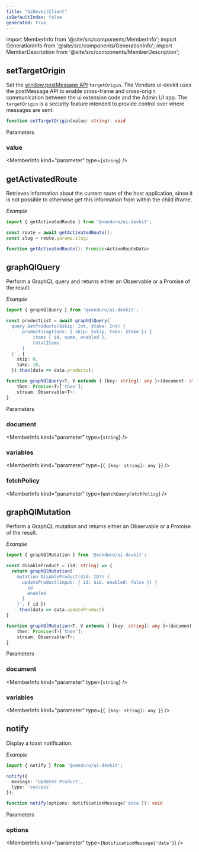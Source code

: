 ```yaml
---
title: "UiDevkitClient"
isDefaultIndex: false
generated: true
---
```

<!-- This file was generated from the Vendure source. Do not modify. Instead, re-run the "docs:build" script -->
import MemberInfo from '@site/src/components/MemberInfo';
import GenerationInfo from '@site/src/components/GenerationInfo';
import MemberDescription from '@site/src/components/MemberDescription';


## setTargetOrigin

<GenerationInfo sourceFile="packages/ui-devkit/src/client/devkit-client-api.ts" sourceLine="24" packageName="@vendure/ui-devkit" />

Set the [window.postMessage API](https://developer.mozilla.org/en-US/docs/Web/API/Window/postMessage)
`targetOrigin`. The Vendure ui-devkit uses the postMessage API to
enable cross-frame and cross-origin communication between the ui extension code and the Admin UI
app. The `targetOrigin` is a security feature intended to provide control over where messages are sent.

```ts title="Signature"
function setTargetOrigin(value: string): void
```
Parameters

### value

<MemberInfo kind="parameter" type={`string`} />



## getActivatedRoute

<GenerationInfo sourceFile="packages/ui-devkit/src/client/devkit-client-api.ts" sourceLine="43" packageName="@vendure/ui-devkit" />

Retrieves information about the current route of the host application, since it is not possible
to otherwise get this information from within the child iframe.

*Example*

```ts
import { getActivatedRoute } from '@vendure/ui-devkit';

const route = await getActivatedRoute();
const slug = route.params.slug;
```

```ts title="Signature"
function getActivatedRoute(): Promise<ActiveRouteData>
```


## graphQlQuery

<GenerationInfo sourceFile="packages/ui-devkit/src/client/devkit-client-api.ts" sourceLine="70" packageName="@vendure/ui-devkit" />

Perform a GraphQL query and returns either an Observable or a Promise of the result.

*Example*

```ts
import { graphQlQuery } from '@vendure/ui-devkit';

const productList = await graphQlQuery(`
  query GetProducts($skip: Int, $take: Int) {
      products(options: { skip: $skip, take: $take }) {
          items { id, name, enabled },
          totalItems
      }
  }`, {
    skip: 0,
    take: 10,
  }).then(data => data.products);
```

```ts title="Signature"
function graphQlQuery<T, V extends { [key: string]: any }>(document: string, variables?: { [key: string]: any }, fetchPolicy?: WatchQueryFetchPolicy): {
    then: Promise<T>['then'];
    stream: Observable<T>;
}
```
Parameters

### document

<MemberInfo kind="parameter" type={`string`} />

### variables

<MemberInfo kind="parameter" type={`{ [key: string]: any }`} />

### fetchPolicy

<MemberInfo kind="parameter" type={`WatchQueryFetchPolicy`} />



## graphQlMutation

<GenerationInfo sourceFile="packages/ui-devkit/src/client/devkit-client-api.ts" sourceLine="112" packageName="@vendure/ui-devkit" />

Perform a GraphQL mutation and returns either an Observable or a Promise of the result.

*Example*

```ts
import { graphQlMutation } from '@vendure/ui-devkit';

const disableProduct = (id: string) => {
  return graphQlMutation(`
    mutation DisableProduct($id: ID!) {
      updateProduct(input: { id: $id, enabled: false }) {
        id
        enabled
      }
    }`, { id })
    .then(data => data.updateProduct)
}
```

```ts title="Signature"
function graphQlMutation<T, V extends { [key: string]: any }>(document: string, variables?: { [key: string]: any }): {
    then: Promise<T>['then'];
    stream: Observable<T>;
}
```
Parameters

### document

<MemberInfo kind="parameter" type={`string`} />

### variables

<MemberInfo kind="parameter" type={`{ [key: string]: any }`} />



## notify

<GenerationInfo sourceFile="packages/ui-devkit/src/client/devkit-client-api.ts" sourceLine="147" packageName="@vendure/ui-devkit" />

Display a toast notification.

*Example*

```ts
import { notify } from '@vendure/ui-devkit';

notify({
  message: 'Updated Product',
  type: 'success'
});
```

```ts title="Signature"
function notify(options: NotificationMessage['data']): void
```
Parameters

### options

<MemberInfo kind="parameter" type={`NotificationMessage['data']`} />

